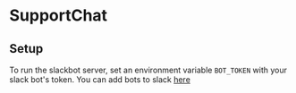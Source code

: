 # SupportChat

## Setup

To run the slackbot server, set an environment variable `BOT_TOKEN` with your slack bot's token. You can add bots to slack [here](https://stegmankauferlabs.slack.com/apps/A0F7YS25R-bots)